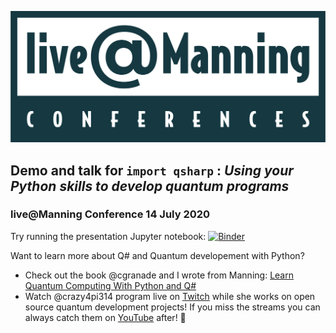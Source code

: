 ![manning logo](media/liveatManning-Logo.png)
## Demo and talk for `import qsharp` : _Using your Python skills to develop quantum programs_ 
### live@Manning Conference 14 July 2020

Try running the presentation Jupyter notebook: [![Binder](https://mybinder.org/badge_logo.svg)](https://mybinder.org/v2/gh/crazy4pi314/manninglive-quantum-python/master?filepath=demo.ipynb)

Want to learn more about Q# and Quantum developement with Python? 
- Check out the book @cgranade and I wrote from Manning: [Learn Quantum Computing With Python and Q#](bit.ly/qsharp-book)
- Watch @crazy4pi314 program live on [Twitch](https://twitch.tv/crazy4pi314) while she works on open source quantum development projects! If you miss the streams you can always catch them on [YouTube](https://youtube.com/SarahKaiser314) after! 💖
